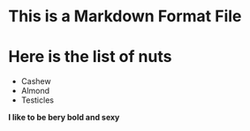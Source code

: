 # This is a Markdown Format File

# Here is the list of nuts
* Cashew
* Almond
* Testicles


**I like to be bery bold and sexy**


